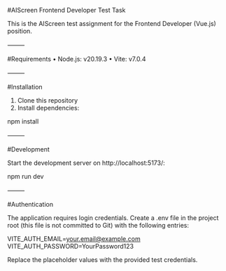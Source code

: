 #AIScreen Frontend Developer Test Task

This is the AIScreen test assignment for the Frontend Developer (Vue.js) position.

⸻

#Requirements
•	Node.js: v20.19.3
•	Vite: v7.0.4

⸻

#Installation
1.	Clone this repository
2.	Install dependencies:

npm install



⸻

#Development

Start the development server on http://localhost:5173/:

npm run dev


⸻

#Authentication

The application requires login credentials. Create a .env file in the project root (this file is not committed to Git) with the following entries:

VITE_AUTH_EMAIL=your.email@example.com
VITE_AUTH_PASSWORD=YourPassword123

Replace the placeholder values with the provided test credentials.
